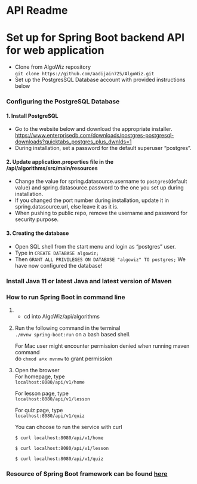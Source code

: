 # API Readme

# Set up for Spring Boot backend API for web application

- Clone from AlgoWiz repository  
```git clone https://github.com/aadijain725/AlgoWiz.git```  
- Set up the PostgresSQL Database account with provided instructions below

### Configuring the PostgreSQL Database

#### 1. Install PostgreSQL
- Go to the website below and download the appropriate installer. https://www.enterprisedb.com/downloads/postgres-postgresql-downloads?quicktabs_postgres_plus_dwnlds=1 
- During installation, set a password for the default superuser “postgres”.

#### 2. Update application.properties file in the /api/algorithms/src/main/resources
- Change the value for spring.datasource.username to `postgres`(default value) and  spring.datasource.password to the one you set up during installation.
- If you changed the port number during installation, update it in spring.datasource.url, else leave it as it is.
- When pushing to public repo, remove the username and password for security purpose.  

#### 3. Creating the database
- Open SQL shell from the start menu and login as “postgres” user.
- Type in `CREATE DATABASE algowiz;`
- Then `GRANT ALL PRIVILEGES ON DATABASE "algowiz" TO postgres;`
We have now configured the database! 

### Install Java 11 or latest Java and latest version of Maven

### How to run Spring Boot in command line
1. - cd into AlgoWiz/api/algorithms 

2. Run the following command in the terminal  
        `./mvnw spring-boot:run` on a bash based shell.  
   
   For Mac user might encounter permission denied when running maven command  
        do `chmod a+x mvnmw` to grant permission
    
3. Open the browser  
   For homepage, type  
   ```localhost:8080/api/v1/home```  
   
   For lesson page, type    
   ```localhost:8080/api/v1/lesson```  
   
   For quiz page, type  
   ```localhost:8080/api/v1/quiz```  
  
   
   
   You can choose to run the service with curl  
   
   ```$ curl localhost:8080/api/v1/home```  
   
   ```$ curl localhost:8080/api/v1/lesson```  
   
   ```$ curl localhost:8080/api/v1/quiz```  
        
 
### Resource of Spring Boot framework can be found [here](https://start.spring.io/)
